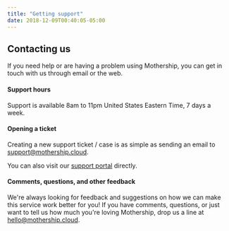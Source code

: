 ```yaml
---
title: "Getting support"
date: 2018-12-09T00:40:05-05:00
---
```


## Contacting us
If you need help or are having a problem using Mothership, you can get in touch
with us through email or the web.

#### Support hours
Support is available 8am to 11pm United States Eastern Time, 7 days a week.

#### Opening a ticket
Creating a new support ticket / case is as simple as sending an email to [support@mothership.cloud](mailto:support@mothership.cloud).

You can also visit our [support portal](https://support.mothership.cloud) directly.

#### Comments, questions, and other feedback
We're always looking for feedback and suggestions on how we can make this service
work better for you! If you have comments, questions, or just want to tell us how
much you're loving Mothership, drop us a line at [hello@mothership.cloud](mailto:hello@mothership.cloud).
